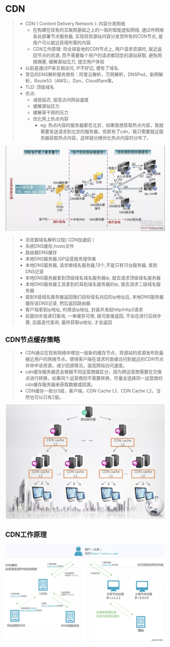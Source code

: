 # CDN

> - CDN ( Content Delivery Network ): 内容分发网络
>   - 在构建在现有的互联网基础之上的一层的智能虚拟网络, 通过咋网络各处部署节点服务器, 实现将资源站内容分发至所有的CDN节点, 是用户可以就近获得所需的内容.
>   - CDN工作原理: 将全球各地的CDN节点上, 用户请求资源时, 就近返回节点的资源, 而不需要每个用户的请求都回您的源站获取, 避免网络拥塞, 缓解源站压力, 提交用户体验
> - 以前是通过IP来互相访问, IP不好记, 便有了域名.
> - 常见的DNS解析服务商有：阿里云解析，万网解析，DNSPod，新网解析，Route53（AWS），Dyn，Cloudflare等。
> - TLD: 顶级域名
> - 优点:
>   - 减低延迟, 提高访问网站速度
>   - 缓解源站压力
>   - 缓解骨干网的压力
>   - 优化网上热点内容
>     - eg: 热点内容的服务器都在北京，如果我想获取热点内容，我就需要发送请求到北京的服务器，但若有了cdn，我只需要就近服务器获取热点内容，这样就分摊优化热点内容的分布了。

![](index.assets/1022.jpg)

> - 浏览器域名解析过程( CDN加速前 )
> - 系统DNS缓存,hosts文件
> - 路由器DNS缓存
> - 本地DNS服务器,ISP运营服务提供者
> - 本地DNS服务器, 请求根域名服务器,13个,不是只有13台服务器, 拿到DNS记录
> - 本地DNS服务器拿到顶级域名域名服务器ip, 就去请求顶级域名服务器
> - 本地DNS服务器工具拿到的耳机域名服务器的ip, 就去请求二级域名服务器
> - 直到X级域名服务器返回我们目标域名对应的ip地址后, 本地DNS服务器缓存该DNS记录, 然后返回路由器
> - 客户端拿到ip地址, 利用该ip地址, 封装并发起http/http2请求
> - 前面四步是递归查询, 一单缓存可用, 就可直接返回, 不会在进行后续步骤, 后面迭代查询, 最终获取ip地址, 才会返回

## CDN节点缓存策略

> - CDN通过在现有网络中增加一层新的缓存节点，将源站的资源发布到最接近用户的网络节点，使得客户端在请求时直接访问到就近的CDN节点并命中该资源，减少回源情况，提高网站访问速度。
> - cdn缓存服务器还会根据不同运营商做区分，因为跨运营商需要在交换点进行转换，如果同个运营商则不需要转换，尽量会选择同一运营商的cdn缓存服务器来获取数据或回源。
> - CDN缓存一般分3层，客户端、CDN Cache L1、CDN Cache L2，当然也可以只有2层。

![](index.assets/111.jpg)

## CDN工作原理

![](index.assets/640-1621930139989.jpg)
